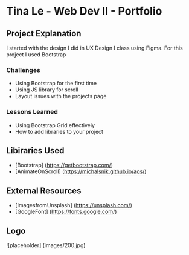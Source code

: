 #  Tina Le - Web Dev II - Portfolio 

## Project Explanation 
I started with the design I did in UX Design I class using Figma. For this project I used Bootstrap 

### Challenges 
- Using Bootstrap for the first time
- Using JS library for scroll
- Layout issues with the projects page 

### Lessons Learned 
- Using Bootstrap Grid effectively
- How to add libraries to your project

## Libiraries Used
- [Bootstrap] (https://getbootstrap.com/)
- [AnimateOnScroll] (https://michalsnik.github.io/aos/)

## External Resources 
- [ImagesfromUnsplash] (https://unsplash.com/)
- [GoogleFont] (https://fonts.google.com/)

## Logo 
![placeholder] (images/200.jpg)